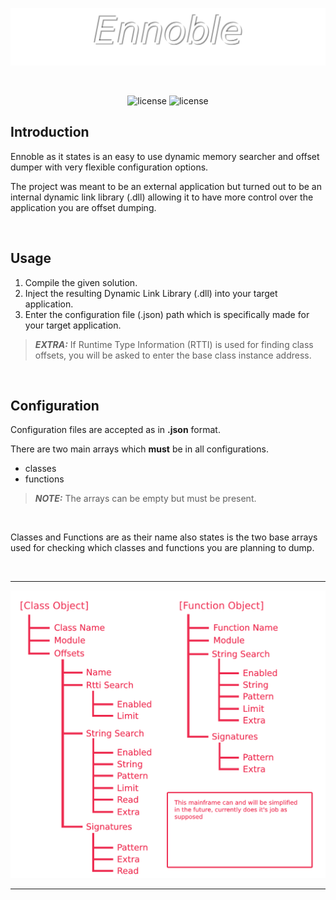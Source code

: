 ![ENNOBLE LOGO](Images/Logo.png "ENNOBLE LOGO")

<br>

<p align="center">
  <img alt="license" src="https://img.shields.io/badge/License-MIT-green.svg"/>
  <img alt="license" src="https://img.shields.io/badge/Platform-Windows-green.svg"/>
</p>

## Introduction

Ennoble as it states is an easy to use dynamic memory searcher and offset dumper with very flexible configuration options.

The project was meant to be an external application but turned out to be an internal dynamic link library (.dll) allowing it to have more control over the application you are offset dumping.

<br>

## Usage

1. Compile the given solution.
2. Inject the resulting Dynamic Link Library (.dll) into your target application.
3. Enter the configuration file (.json) path which is specifically made for your target application.
> **_EXTRA:_**  If Runtime Type Information (RTTI) is used for finding class offsets, you will be asked to enter the base class instance address.

<br>

## Configuration

Configuration files are accepted as in **.json** format.

There are two main arrays which **must** be in all configurations.
- classes
- functions
> **_NOTE:_** The arrays can be empty but must be present.

<br>

Classes and Functions are as their name also states is the two base arrays used for checking which classes and functions you are planning to dump.

<br>
<hr>

<p align="center">
  <img alt="license" src="https://github.com/paskalian/Ennoble/blob/master/Images/EnnobleMainframe.png"/>
</p>

<hr>
